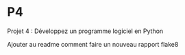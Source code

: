 # P4

Projet 4 : Développez un programme logiciel en Python

Ajouter au readme comment faire un nouveau rapport flake8
